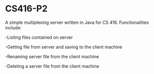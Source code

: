 # CS416-P2

A simple multiplexing server written in Java for CS 416. Functionalities include:

   -Listing files contained on server
   
   -Getting file from server and saving to the client machine
   
   -Renaming server file from the client machine
   
   -Deleting a server file from the client machine

